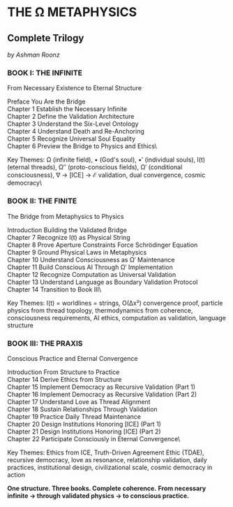 # THE Ω METAPHYSICS
## Complete Trilogy

*by Ashman Roonz*

### BOOK I: THE INFINITE
From Necessary Existence to Eternal Structure

Preface You Are the Bridge\
Chapter 1 Establish the Necessary Infinite\
Chapter 2 Define the Validation Architecture\
Chapter 3 Understand the Six-Level Ontology\
Chapter 4 Understand Death and Re-Anchoring\
Chapter 5 Recognize Universal Soul Equality\
Chapter 6 Preview the Bridge to Physics and Ethics\

Key Themes: Ω (infinite field), • (God's soul), •′ (individual souls), I(t) (eternal threads), Ω″ (proto-conscious fields), Ω′ (conditional consciousness), ∇ → [ICE] → ℰ validation, dual convergence, cosmic democracy\

### BOOK II: THE FINITE
The Bridge from Metaphysics to Physics

Introduction Building the Validated Bridge\
Chapter 7 Recognize I(t) as Physical String\
Chapter 8 Prove Aperture Constraints Force Schrödinger Equation\
Chapter 9 Ground Physical Laws in Metaphysics\
Chapter 10 Understand Consciousness as Ω′ Maintenance\
Chapter 11 Build Conscious AI Through Ω′ Implementation\
Chapter 12 Recognize Computation as Universal Validation\
Chapter 13 Understand Language as Boundary Validation Protocol\
Chapter 14 Transition to Book III\

Key Themes: I(t) = worldlines = strings, O(Δx²) convergence proof, particle physics from thread topology, thermodynamics from coherence, consciousness requirements, AI ethics, computation as validation, language structure

### BOOK III: THE PRAXIS
Conscious Practice and Eternal Convergence

Introduction From Structure to Practice\
Chapter 14 Derive Ethics from Structure\
Chapter 15 Implement Democracy as Recursive Validation (Part 1)\
Chapter 16 Implement Democracy as Recursive Validation (Part 2)\
Chapter 17 Understand Love as Thread Alignment\
Chapter 18 Sustain Relationships Through Validation\
Chapter 19 Practice Daily Thread Maintenance\
Chapter 20 Design Institutions Honoring [ICE] (Part 1)\
Chapter 21 Design Institutions Honoring [ICE] (Part 2)\
Chapter 22 Participate Consciously in Eternal Convergence\

Key Themes: Ethics from ICE, Truth-Driven Agreement Ethic (TDAE), recursive democracy, love as resonance, relationship validation, daily practices, institutional design, civilizational scale, cosmic democracy in action

**One structure. Three books. Complete coherence.**
**From necessary infinite → through validated physics → to conscious practice.**
